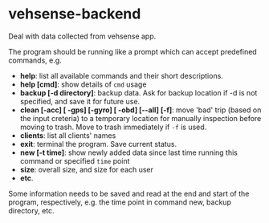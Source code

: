 # vehsense-backend
Deal with data collected from vehsense app.

The program should be running like a prompt which can accept predefined commands, e.g.

- **help**: list all available commands and their short descriptions.
- **help [cmd]**: show details of `cmd` usage
- **backup [-d directory]**: backup data. Ask for backup location if -d is not specified, and save it for future use.
- **clean \[-acc] \[ -gps] \[-gyro] \[ -obd] \[--all] [-f]**: move 'bad' trip (based on the input creteria) to a temporary location for manually inspection before moving to trash. Move to trash immediately if `-f` is used.
- **clients**: list all clients' names
- **exit**: terminal the program. Save current status.
- **new [-t time]**: show newly added data since last time running this command or specified `time` point
- **size**: overall size, and size for each user
- **etc**.

Some information needs to be saved and read at the end and start of the program, respectively, e.g. the time point in command new, backup directory, etc.
